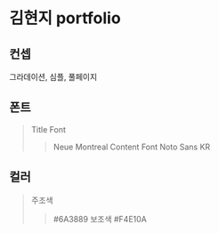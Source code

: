 # 김현지 portfolio

## 컨셉
그라데이션, 심플, 풀페이지

## 폰트
>Title Font
>>Neue Montreal
>Content Font
>>Noto Sans KR

## 컬러
>주조색
>>#6A3889
>보조색
>>#F4E10A
